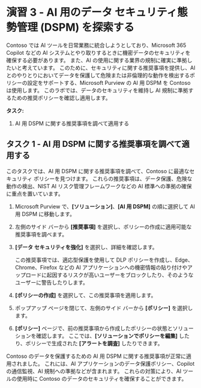 # 演習 3 - AI 用のデータ セキュリティ態勢管理 (DSPM) を探索する

Contoso では AI ツールを日常業務に統合しようとしており、Microsoft 365 Copilot などの AI システムとやり取りするときに機密データのセキュリティを確保する必要があります。 また、AI の使用に関する業界の規制に確実に準拠したいと考えています。 このために、セキュリティに関する推奨事項を提供し、AI とのやりとりにおいてデータを保護して危険または非倫理的な動作を検出するポリシーの設定をサポートする、Microsoft Purview の AI 用 DSPM を Contoso は使用します。 このラボでは、データのセキュリティを維持し AI 規制に準拠するための推奨ポリシーを確認し適用します。

**タスク:**

1. AI 用 DSPM に関する推奨事項を調べて適用する

## タスク 1 - AI 用 DSPM に関する推奨事項を調べて適用する

このタスクでは、AI 用 DSPM に関する推奨事項を調べて、Contoso に最適なセキュリティ ポリシーを見つけます。 これらの推奨事項は、データ保護、危険な動作の検出、NIST AI リスク管理フレームワークなどの AI 標準への準拠の確保に重点を置いています。

1. Microsoft Purview で、**[ソリューション]**、**[AI 用 DSPM]** の順に選択して AI 用 DSPM に移動します。

1. 左側のサイド バーから **[推奨事項]** を選択し、ポリシーの作成に適用可能な推奨事項を調べます。

1. **[データ セキュリティを強化]** を選択し、詳細を確認します。

   この推奨事項では、適応型保護を使用して DLP ポリシーを作成し、Edge、Chrome、Firefox などの AI アプリケーションへの機密情報の貼り付けやアップロードに起因するリスクが高いユーザーをブロックしたり、そのようなユーザーに警告したりします。

1. **[ポリシーの作成]** を選択して、この推奨事項を適用します。

1. ポップアップ ページを閉じて、左側のサイド バーから **[ポリシー]** を選択します。

1. **[ポリシー]** ページで、前の推奨事項から作成したポリシーの状態とソリューションを確認します。 ここでは、**[ソリューションでポリシーを編集]** したり、ポリシーで生成された **[アラートを調査]** したりできます。

Contoso のデータを保護するための AI 用 DSPM に関する推奨事項が正常に適用されました。 これには、AI アプリケーションのデータ保護ポリシー、Copilot の通信監視、AI 規制への準拠などが含まれます。 これらの対策により、AI ツールの使用時に Contoso のデータのセキュリティを確保することができます。

